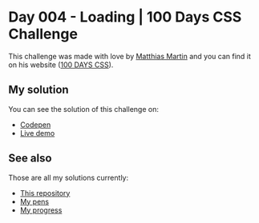# Day 004 - Loading | 100 Days CSS Challenge

This challenge was made with love by [Matthias Martin](https://www.stichwort-m.de)
and you can find it on his website ([100 DAYS CSS](https://100dayscss.com/days/4)).

## My solution

You can see the solution of this challenge on:

- [Codepen](#)
- [Live demo](https://alberto-rj.github.io/100-days-css-challenge/day-004-loading)

## See also

Those are all my solutions currently:

- [This repository](../)
- [My pens](https://codepen.io/albertorauljose/pens/public)
- [My progress](https://100dayscss.com/progress/albertorauljose)

